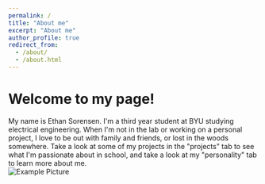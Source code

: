 ```yaml
---
permalink: /
title: "About me"
excerpt: "About me"
author_profile: true
redirect_from: 
  - /about/
  - /about.html
---
```

Welcome to my page!
======
My name is Ethan Sorensen. I'm a third year student at BYU studying electrical engineering. When I'm not in the lab or working on a personal project, I love to be out with family and friends, or lost in the woods somewhere. Take a look at some of my projects in the "projects" tab to see what I'm passionate about in school, and take a look at my "personality" tab to learn more about me. \
![Example Picture](/images/3953273590_704e3899d5_m.jpg)
